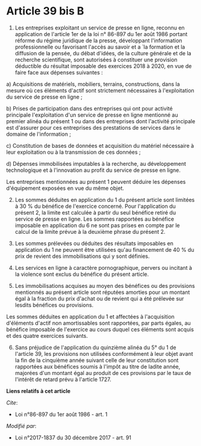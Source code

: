 # Article 39 bis B

1. Les entreprises exploitant un service de presse en ligne, reconnu en application de l'article 1er de la loi n° 86-897 du
1er août 1986 portant réforme du régime juridique de la presse, développant l'information professionnelle ou favorisant
l'accès au savoir et a ̀ la formation et la diffusion de la pensée, du débat d'idées, de la culture générale et de la
recherche scientifique, sont autorisées à constituer une provision déductible du résultat imposable des exercices 2018 à
2020, en vue de faire face aux dépenses suivantes :

a) Acquisitions de matériels, mobiliers, terrains, constructions, dans la mesure où ces éléments d'actif sont strictement
nécessaires à l'exploitation du service de presse en ligne ;

b) Prises de participation dans des entreprises qui ont pour activité principale l'exploitation d'un service de presse en
ligne mentionné au premier alinéa du présent 1 ou dans des entreprises dont l'activité principale est d'assurer pour ces
entreprises des prestations de services dans le domaine de l'information ;

c) Constitution de bases de données et acquisition du matériel nécessaire à leur exploitation ou à la transmission de ces
données ;

d) Dépenses immobilisées imputables à la recherche, au développement technologique et à l'innovation au profit du service de
presse en ligne.

Les entreprises mentionnées au présent 1 peuvent déduire les dépenses d'équipement exposées en vue du même objet.

2. Les sommes déduites en application du 1 du présent article sont limitées à 30 % du bénéfice de l'exercice concerné. Pour
l'application du présent 2, la limite est calculée à partir du seul bénéfice retiré du service de presse en ligne. Les sommes
rapportées au bénéfice imposable en application du 6 ne sont pas prises en compte par le calcul de la limite prévue à la
deuxième phrase du présent 2.

3. Les sommes prélevées ou déduites des résultats imposables en application du 1 ne peuvent être utilisées qu'au financement
de 40 % du prix de revient des immobilisations qui y sont définies.

4. Les services en ligne à caractère pornographique, pervers ou incitant à la violence sont exclus du bénéfice du présent
article.

5. Les immobilisations acquises au moyen des bénéfices ou des provisions mentionnés au présent article sont réputées amorties
pour un montant égal à la fraction du prix d'achat ou de revient qui a été prélevée sur lesdits bénéfices ou provisions.

Les sommes déduites en application du 1 et affectées à l'acquisition d'éléments d'actif non amortissables sont rapportées,
par parts égales, au bénéfice imposable de l'exercice au cours duquel ces éléments sont acquis et des quatre exercices
suivants.

6. Sans préjudice de l'application du quinzième alinéa du 5° du 1 de l'article 39, les provisions non utilisées conformément
à leur objet avant la fin de la cinquième année suivant celle de leur constitution sont rapportées aux bénéfices soumis à
l'impôt au titre de ladite année, majorées d'un montant égal au produit de ces provisions par le taux de l'intérêt de retard
prévu à l'article 1727.

**Liens relatifs à cet article**

_Cite_:

  - Loi n°86-897 du 1er août 1986 - art. 1

_Modifié par_:

  - Loi n°2017-1837 du 30 décembre 2017 - art. 91
